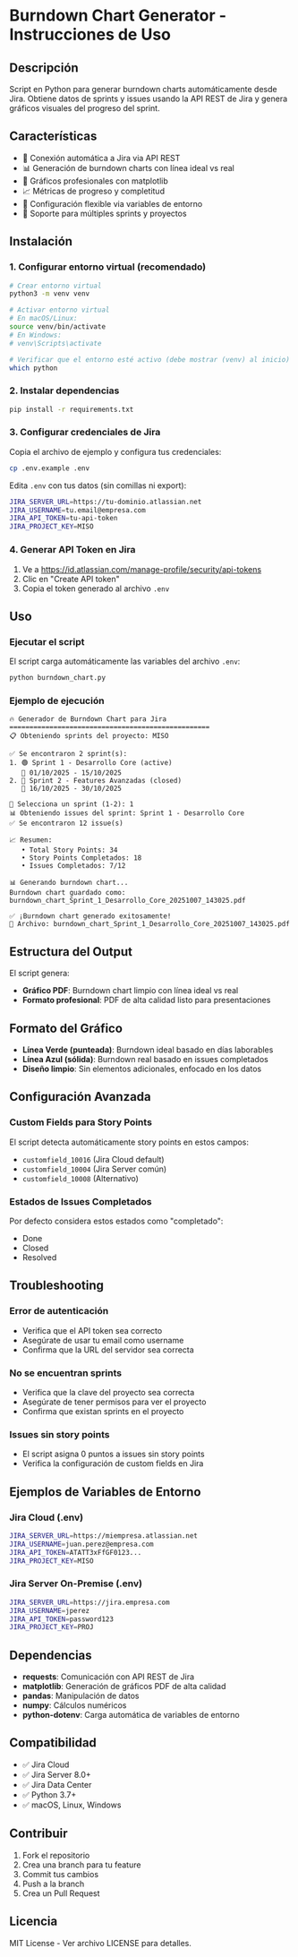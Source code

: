 # Burndown Chart Generator - Instrucciones de Uso

## Descripción
Script en Python para generar burndown charts automáticamente desde Jira. Obtiene datos de sprints y issues usando la API REST de Jira y genera gráficos visuales del progreso del sprint.

## Características
- 🔗 Conexión automática a Jira via API REST
- 📊 Generación de burndown charts con línea ideal vs real
- 🎨 Gráficos profesionales con matplotlib
- 📈 Métricas de progreso y completitud
- 🔧 Configuración flexible via variables de entorno
- 💼 Soporte para múltiples sprints y proyectos

## Instalación

### 1. Configurar entorno virtual (recomendado)
```bash
# Crear entorno virtual
python3 -m venv venv

# Activar entorno virtual
# En macOS/Linux:
source venv/bin/activate
# En Windows:
# venv\Scripts\activate

# Verificar que el entorno esté activo (debe mostrar (venv) al inicio)
which python
```

### 2. Instalar dependencias
```bash
pip install -r requirements.txt
```

### 3. Configurar credenciales de Jira
Copia el archivo de ejemplo y configura tus credenciales:
```bash
cp .env.example .env
```

Edita `.env` con tus datos (sin comillas ni export):
```bash
JIRA_SERVER_URL=https://tu-dominio.atlassian.net
JIRA_USERNAME=tu.email@empresa.com
JIRA_API_TOKEN=tu-api-token
JIRA_PROJECT_KEY=MISO
```

### 4. Generar API Token en Jira
1. Ve a https://id.atlassian.com/manage-profile/security/api-tokens
2. Clic en "Create API token"
3. Copia el token generado al archivo `.env`

## Uso

### Ejecutar el script
El script carga automáticamente las variables del archivo `.env`:
```bash
python burndown_chart.py
```

### Ejemplo de ejecución
```
🔥 Generador de Burndown Chart para Jira
==================================================
📋 Obteniendo sprints del proyecto: MISO

✅ Se encontraron 2 sprint(s):
1. 🟢 Sprint 1 - Desarrollo Core (active)
   📅 01/10/2025 - 15/10/2025
2. 🔵 Sprint 2 - Features Avanzadas (closed)
   📅 16/10/2025 - 30/10/2025

🎯 Selecciona un sprint (1-2): 1
📊 Obteniendo issues del sprint: Sprint 1 - Desarrollo Core
✅ Se encontraron 12 issue(s)

📈 Resumen:
   • Total Story Points: 34
   • Story Points Completados: 18
   • Issues Completados: 7/12

📊 Generando burndown chart...
Burndown chart guardado como: burndown_chart_Sprint_1_Desarrollo_Core_20251007_143025.pdf

✅ ¡Burndown chart generado exitosamente!
📁 Archivo: burndown_chart_Sprint_1_Desarrollo_Core_20251007_143025.pdf
```

## Estructura del Output

El script genera:
- **Gráfico PDF**: Burndown chart limpio con línea ideal vs real
- **Formato profesional**: PDF de alta calidad listo para presentaciones

## Formato del Gráfico

- **Línea Verde (punteada)**: Burndown ideal basado en días laborables
- **Línea Azul (sólida)**: Burndown real basado en issues completados
- **Diseño limpio**: Sin elementos adicionales, enfocado en los datos

## Configuración Avanzada

### Custom Fields para Story Points
El script detecta automáticamente story points en estos campos:
- `customfield_10016` (Jira Cloud default)
- `customfield_10004` (Jira Server común)
- `customfield_10008` (Alternativo)

### Estados de Issues Completados
Por defecto considera estos estados como "completado":
- Done
- Closed  
- Resolved

## Troubleshooting

### Error de autenticación
- Verifica que el API token sea correcto
- Asegúrate de usar tu email como username
- Confirma que la URL del servidor sea correcta

### No se encuentran sprints
- Verifica que la clave del proyecto sea correcta
- Asegúrate de tener permisos para ver el proyecto
- Confirma que existan sprints en el proyecto

### Issues sin story points
- El script asigna 0 puntos a issues sin story points
- Verifica la configuración de custom fields en Jira

## Ejemplos de Variables de Entorno

### Jira Cloud (.env)
```bash
JIRA_SERVER_URL=https://miempresa.atlassian.net
JIRA_USERNAME=juan.perez@empresa.com
JIRA_API_TOKEN=ATATT3xFfGF0123...
JIRA_PROJECT_KEY=MISO
```

### Jira Server On-Premise (.env)
```bash
JIRA_SERVER_URL=https://jira.empresa.com
JIRA_USERNAME=jperez
JIRA_API_TOKEN=password123
JIRA_PROJECT_KEY=PROJ
```

## Dependencias

- **requests**: Comunicación con API REST de Jira
- **matplotlib**: Generación de gráficos PDF de alta calidad
- **pandas**: Manipulación de datos
- **numpy**: Cálculos numéricos
- **python-dotenv**: Carga automática de variables de entorno

## Compatibilidad

- ✅ Jira Cloud
- ✅ Jira Server 8.0+
- ✅ Jira Data Center
- ✅ Python 3.7+
- ✅ macOS, Linux, Windows

## Contribuir

1. Fork el repositorio
2. Crea una branch para tu feature
3. Commit tus cambios
4. Push a la branch
5. Crea un Pull Request

## Licencia

MIT License - Ver archivo LICENSE para detalles.